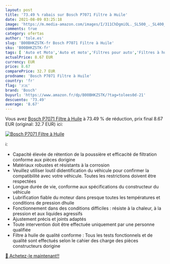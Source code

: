 ```yaml
---
layout: post
title: '73.49 % rabais sur Bosch P7071 Filtre à Huile'
date: 2021-08-09 03:25:18
image: 'https://m.media-amazon.com/images/I/311ChDgmiOL._SL500_._SL400_.jpg'
comments: true
category: ofertas
author: 'tole.es'
slug: 'B00BHKZSTK-fr Bosch P7071 Filtre à Huile'
sku: 'B00BHKZSTK-fr'
tags: [ 'Auto et Moto','Auto et moto','Filtres pour auto','Filtres à huile pour auto','Pièces détachées auto','bosch', ]
actualPrice: 8.67 EUR
currency: EUR
price: 8.67
comparePrice: 32.7 EUR
prodname: 'Bosch P7071 Filtre à Huile'
country: 'fr'
flag: '🇫🇷'
brand: 'Bosch'
buyurl: 'https://www.amazon.fr/dp/B00BHKZSTK/?tag=tolees0d-21'
descuento: '73.49'
average: '8.67'
---
```


Vous avez [Bosch P7071 Filtre à Huile](https://www.amazon.fr/dp/B00BHKZSTK/?tag=tolees0d-21)  à  73.49 % de réduction, prix final  8.67 EUR (original: 32.7 EUR) ici:

[![Bosch P7071 Filtre à Huile](https://m.media-amazon.com/images/I/311ChDgmiOL._SL500_._SL400_.jpg)](https://www.amazon.fr/dp/B00BHKZSTK/?tag=tolees0d-21)

ℹ️:

- Capacité élevée de rétention de la poussière et efficacité de filtration conforme aux pièces dorigine
- Matériaux robustes et résistants à la corrosion
- Veuillez utiliser loutil didentification du véhicule pour confirmer la compatibilité avec votre véhicule. Toutes les restrictions doivent être respectées
- Longue durée de vie, conforme aux spécifications du constructeur du véhicule
- Lubrification fiable du moteur dans presque toutes les températures et conditions de pression dhuile
- Fonctionnement dans des conditions difficiles : résiste à la chaleur, à la pression et aux liquides agressifs
- Ajustement précis et joints adaptés
- Toute intervention doit être effectuée uniquement par une personne qualifiée
- Filtre à huile de qualité conforme : Tous les tests fonctionnels et de qualité sont effectués selon le cahier des charge des pièces constructeurs dorigine

[🛒 Achetez-le maintenant!!](https://www.amazon.fr/dp/B00BHKZSTK/?tag=tolees0d-21)
